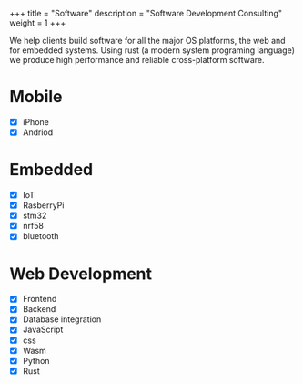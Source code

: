 +++
title = "Software"
description = "Software Development Consulting"
weight = 1
+++


We help clients build software for all the major OS platforms, the web and for embedded systems. Using rust (a modern system programing language) we produce high performance and reliable cross-platform software.


# Mobile
- [x] iPhone
- [x] Andriod

# Embedded
- [x] IoT
- [x] RasberryPi
- [x] stm32
- [x] nrf58
- [x] bluetooth

# Web Development
- [x] Frontend
- [x] Backend
- [x] Database integration
- [x] JavaScript
- [x] css
- [x] Wasm
- [x] Python
- [x] Rust
